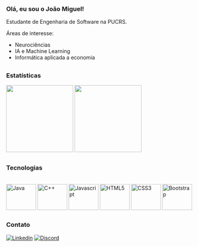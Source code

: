 ### Olá, eu sou o João Miguel!

Estudante de Engenharia de Software na PUCRS.

Áreas de interesse: 
- Neurociências
- IA e Machine Learning
- Informática aplicada a economia

##

### Estatísticas
<div>
  <img height="180em" src="https://github-readme-stats.vercel.app/api?username=joaombonaldo&show_icons=true&theme=dracula&include_all_commits=true&count_private=true&locale=pt-br" />
  <img height="180em" src="https://github-readme-stats.vercel.app/api/top-langs/?username=joaombonaldo&layout=compact&langs_count=16&theme=dracula&locale=pt-br" />
</div>

##

### Tecnologias

<div style="display: inline_block"><br/>
  <img align="center" alt="Java" height="70" width="80" src="https://cdn.jsdelivr.net/gh/devicons/devicon/icons/java/java-original-wordmark.svg" />
  <img align="center" alt="C++" height="70" width="80" src="https://cdn.jsdelivr.net/gh/devicons/devicon/icons/cplusplus/cplusplus-original.svg" />
  <img align="center" alt="Javascript" height="70" width="80" src="https://cdn.jsdelivr.net/gh/devicons/devicon/icons/javascript/javascript-original.svg" />
  <img align="center" alt="HTML5" height="70" width="80" src="https://cdn.jsdelivr.net/gh/devicons/devicon/icons/html5/html5-plain-wordmark.svg" />
  <img align="center" alt="CSS3" height="70" width="80" src="https://cdn.jsdelivr.net/gh/devicons/devicon/icons/css3/css3-plain-wordmark.svg" />
  <img align="center" alt="Bootstrap" height="70" width="80" src="https://cdn.jsdelivr.net/gh/devicons/devicon/icons/bootstrap/bootstrap-original-wordmark.svg" />
</div>

## 

### Contato

[![Linkedin](https://img.shields.io/badge/LinkedIn-0077B5?style=for-the-badge&logo=linkedin&logoColor=white)](https://www.linkedin.com/in/joaombonaldo/)
[![Discord](https://img.shields.io/badge/Discord-7289DA?style=for-the-badge&logo=discord&logoColor=white&layout=compact)](https://discord.com/invite/Jhony#7281)



